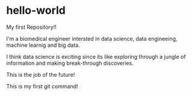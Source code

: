 # hello-world
My first Repository!!

I'm a biomedical engineer intersted in data science, data engineeing, machine learnig and big data. 

I think data science is exciting since its like exploring through a jungle of information and making break-through discoveries. 

This is the job of the future!

This is my first git command! 
